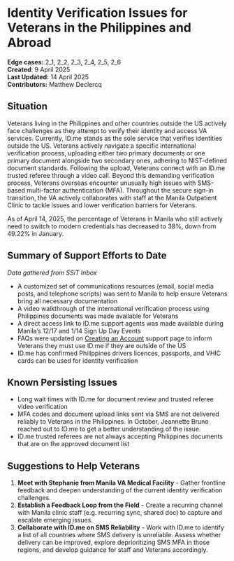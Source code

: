 # Identity Verification Issues for Veterans in the Philippines and Abroad
**Edge cases:** 2\_1,  2\_2,  2\_3,  2\_4,  2\_5,  2\_6  
**Created**: 9 April 2025  
**Last Updated:** 14 April 2025   
**Contributors:** Matthew Declercq

## Situation

Veterans living in the Philippines and other countries outside the US actively face challenges as they attempt to verify their identity and access VA services. Currently, ID.me stands as the sole service that verifies identities outside the US. Veterans actively navigate a specific international verification process, uploading either two primary documents or one primary document alongside two secondary ones, adhering to NIST-defined document standards. Following the upload, Veterans connect with an ID.me trusted referee through a video call. Beyond this demanding verification process, Veterans overseas encounter unusually high issues with SMS-based multi-factor authentication (MFA). Throughout the secure sign-in transition, the VA actively collaborates with staff at the Manila Outpatient Clinic to tackle issues and lower verification barriers for Veterans. 

As of April 14, 2025, the percentage of Veterans in Manila who still actively need to switch to modern credentials has decreased to 38%, down from 49.22% in January.

## Summary of Support Efforts to Date

*Data gathered from SSiT Inbox*

* A customized set of communications resources (email, social media posts, and telephone scripts) was sent to Manila to help ensure Veterans bring all necessary documentation  
* A video walkthrough of the international verification process using Philippines documents was made available for Veterans  
* A direct access link to ID.me support agents was made available during Manila’s 12/17 and 1/14 Sign Up Day Events  
* FAQs were updated on [Creating an Account](https://www.va.gov/resources/creating-an-account-for-vagov/#:~:text=If%20you%20live%20outside%20the%20U.S.%2C%20don%E2%80%99t%20have%20a%20Social%20Security%20number%2C%20or%20don%E2%80%99t%20have%20a%20current%20driver%E2%80%99s%20license%20or%20other%20state%2Dissued%20ID%2C%20you%E2%80%99ll%20need%20to%20choose%20ID.me.%C2%A0) support page to inform Veterans they must use ID.me if they are outside of the US  
* ID.me has confirmed Philippines drivers licences, passports, and VHIC cards can be used for identity verification

## Known Persisting Issues

* Long wait times with ID.me for document review and trusted referee video verification  
* MFA codes and document upload links sent via SMS are not delivered reliably to Veterans in the Philippines. In October, Jeannette Bruno reached out to ID.me to get a better understanding of the issue.   
* ID.me trusted referees are not always accepting Philippines documents that are on the approved document list

## Suggestions to Help Veterans

1. **Meet with Stephanie from Manila VA Medical Facility** - Gather frontline feedback and deepen understanding of the current identity verification challenges.
2. **Establish a Feedback Loop from the Field** - Create a recurring channel with Manila clinic staff (e.g. recurring sync, shared doc) to capture and escalate emerging issues. 
3. **Collaborate with ID.me on SMS Reliability** - Work with ID.me to identify a list of all countries where SMS delivery is unreliable. Assess whether delivery can be improved, explore deprioritizing SMS MFA in those regions, and develop guidance for staff and Veterans accordingly.
